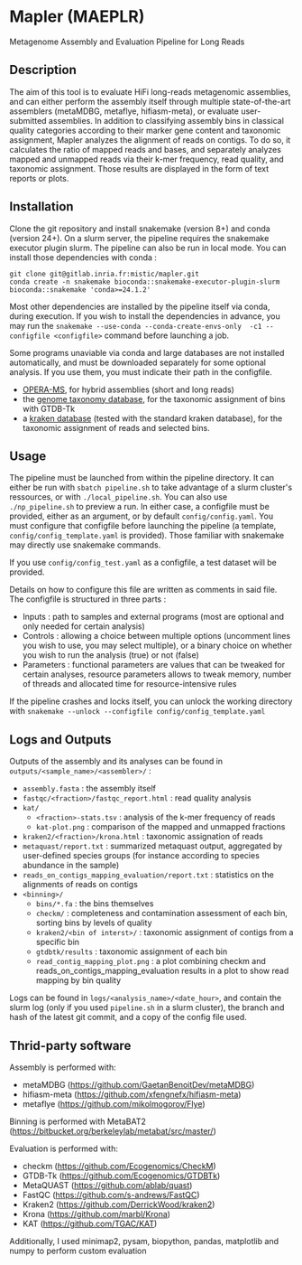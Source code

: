 # Mapler (MAEPLR)
Metagenome Assembly and Evaluation Pipeline for Long Reads


## Description
The aim of this tool is to evaluate HiFi long-reads metagenomic assemblies, and can either perform the assembly itself through multiple state-of-the-art assemblers (metaMDBG, metaflye, hifiasm-meta), or evaluate user-submitted assemblies. In addition to classifying assembly bins in classical quality categories according to their marker gene content and taxonomic assignment, Mapler analyzes the alignment of reads on contigs. To do so, it calculates the ratio of mapped reads and bases, and separately analyzes mapped and unmapped reads via their k-mer frequency, read quality, and taxonomic assignment. Those results are displayed in the form of text reports or plots.


## Installation
Clone the git repository and install snakemake (version 8+) and conda (version 24+). 
On a slurm server, the pipeline requires the snakemake executor plugin slurm.
The pipeline can also be run in local mode.
You can install those dependencies with conda :
```
git clone git@gitlab.inria.fr:mistic/mapler.git
conda create -n snakemake bioconda::snakemake-executor-plugin-slurm bioconda::snakemake 'conda>=24.1.2'
```

Most other dependencies are installed by the pipeline itself via conda, during execution. If you wish to install the dependencies in advance, you may run the `snakemake --use-conda --conda-create-envs-only  -c1 --configfile <configfile>` command before launching a job.

Some programs unaviable via conda and large databases are not installed automatically, and must be downloaded separately for some optional analysis. If you use them, you must indicate their path in the configfile.
- [OPERA-MS](https://github.com/CSB5/OPERA-MS),  for hybrid assemblies (short and long reads)
- the [genome taxonomy database](https://gtdb.ecogenomic.org/), for the taxonomic assignment of bins with GTDB-Tk
- a [kraken database](https://benlangmead.github.io/aws-indexes/k2) (tested with the standard kraken database), for the taxonomic assignment of reads and selected bins.


## Usage
The pipeline must be launched from within the pipeline directory. It can either be run with `sbatch pipeline.sh` to take advantage of a slurm cluster's ressources, or with `./local_pipeline.sh`. You can also use `./np_pipeline.sh` to preview a run. In either case, a configfile must be provided, either as an argument, or by default `config/config.yaml`. You must configure that configfile before launching the pipeline (a template, `config/config_template.yaml` is provided). Those familiar with snakemake may directly use snakemake commands.

If you use `config/config_test.yaml` as a configfile, a test dataset will be provided.

Details on how to configure this file are written as comments in said file. The configfile is structured in three parts :
- Inputs : path to samples and external programs (most are optional and only needed for certain analysis)
- Controls : allowing a choice between multiple options (uncomment lines you wish to use, you may select multiple), or a binary choice on whether you wish to run the analysis (true) or not (false)
- Parameters : functional parameters are values that can be tweaked for certain analyses, resource parameters allows to tweak memory, number of threads and allocated time for resource-intensive rules
  
If the pipeline crashes and locks itself, you can unlock the working directory with `snakemake --unlock --configfile config/config_template.yaml`


## Logs and Outputs
Outputs of the assembly and its analyses can be found in `outputs/<sample_name>/<assembler>/` :
- `assembly.fasta` : the assembly itself
- `fastqc/<fraction>/fastqc_report.html` : read quality analysis
- `kat/`
   - `<fraction>-stats.tsv` : analysis of the k-mer frequency of reads
   - `kat-plot.png` : comparison of the mapped and unmapped fractions
- `kraken2/<fraction>/krona.html` : taxonomic assignation of reads
- `metaquast/report.txt` : summarized metaquast output, aggregated by user-defined species groups (for instance according to species abundance in the sample)
- `reads_on_contigs_mapping_evaluation/report.txt` : statistics on the alignments of reads on contigs
- `<binning>/`
   - `bins/*.fa` : the bins themselves
   - `checkm/` : completeness and contamination assessment of each bin, sorting bins by levels of quality
   - `kraken2/<bin of interst>/` : taxonomic assignment of contigs from a specific bin
   - `gtdbtk/results` : taxonomic assignment of each bin
   - `read_contig_mapping_plot.png` : a plot combining checkm and reads_on_contigs_mapping_evaluation results in a plot to show read mapping by bin quality


Logs can be found in `logs/<analysis_name>/<date_hour>`, and contain the slurm log (only if you used `pipeline.sh` in a slurm cluster), the branch and hash of the latest git commit, and a copy of the config file used.
   
## Thrid-party software
Assembly is performed with:
- metaMDBG (https://github.com/GaetanBenoitDev/metaMDBG)
- hifiasm-meta (https://github.com/xfengnefx/hifiasm-meta)
- metaflye (https://github.com/mikolmogorov/Flye)

Binning is performed with MetaBAT2 (https://bitbucket.org/berkeleylab/metabat/src/master/)

Evaluation is performed with:
- checkm (https://github.com/Ecogenomics/CheckM)
- GTDB-Tk (https://github.com/Ecogenomics/GTDBTk)
- MetaQUAST (https://github.com/ablab/quast)
- FastQC (https://github.com/s-andrews/FastQC)
- Kraken2 (https://github.com/DerrickWood/kraken2)
- Krona (https://github.com/marbl/Krona)
- KAT (https://github.com/TGAC/KAT)

Additionally, I used minimap2, pysam, biopython, pandas, matplotlib and numpy to perform custom evaluation



